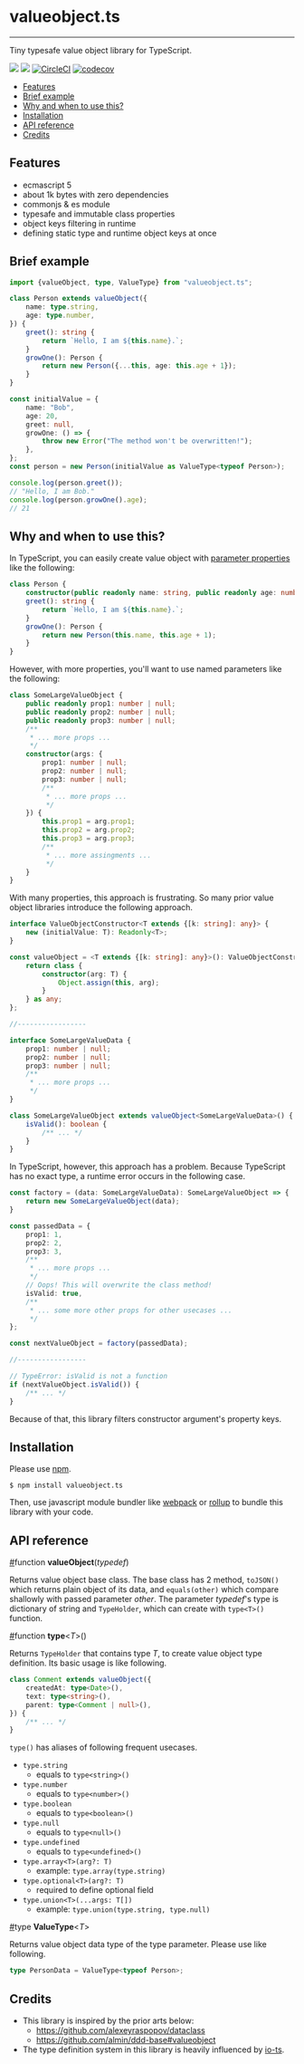 # valueobject.ts

---

Tiny typesafe value object library for TypeScript.

[![](https://img.shields.io/npm/v/valueobject.ts.svg)](https://www.npmjs.com/package/valueobject.ts) [![](https://img.shields.io/david/kzok/valueobject.ts.svg)](https://david-dm.org/kzok/valueobject.ts) [![CircleCI](https://circleci.com/gh/kzok/valueobject.ts/tree/master.svg?style=shield)](https://circleci.com/gh/kzok/valueobject.ts/tree/master) [![codecov](https://codecov.io/gh/kzok/valueobject.ts/branch/master/graph/badge.svg)](https://codecov.io/gh/kzok/valueobject.ts)

<!-- TOC -->

-   [Features](#features)
-   [Brief example](#brief-example)
-   [Why and when to use this?](#why-and-when-to-use-this)
-   [Installation](#installation)
-   [API reference](#api-reference)
-   [Credits](#credits)

<!-- /TOC -->

## Features

-   ecmascript 5
-   about 1k bytes with zero dependencies
-   commonjs & es module
-   typesafe and immutable class properties
-   object keys filtering in runtime
-   defining static type and runtime object keys at once

## Brief example

```typescript
import {valueObject, type, ValueType} from "valueobject.ts";

class Person extends valueObject({
    name: type.string,
    age: type.number,
}) {
    greet(): string {
        return `Hello, I am ${this.name}.`;
    }
    growOne(): Person {
        return new Person({...this, age: this.age + 1});
    }
}

const initialValue = {
    name: "Bob",
    age: 20,
    greet: null,
    growOne: () => {
        throw new Error("The method won't be overwritten!");
    },
};
const person = new Person(initialValue as ValueType<typeof Person>);

console.log(person.greet());
// "Hello, I am Bob."
console.log(person.growOne().age);
// 21
```

## Why and when to use this?

In TypeScript, you can easily create value object with [parameter properties](https://www.typescriptlang.org/docs/handbook/classes.html#parameter-properties) like the following:

```typescript
class Person {
    constructor(public readonly name: string, public readonly age: number) {}
    greet(): string {
        return `Hello, I am ${this.name}.`;
    }
    growOne(): Person {
        return new Person(this.name, this.age + 1);
    }
}
```

However, with more properties, you'll want to use named parameters like the following:

```typescript
class SomeLargeValueObject {
    public readonly prop1: number | null;
    public readonly prop2: number | null;
    public readonly prop3: number | null;
    /**
     * ... more props ...
     */
    constructor(args: {
        prop1: number | null;
        prop2: number | null;
        prop3: number | null;
        /**
         * ... more props ...
         */
    }) {
        this.prop1 = arg.prop1;
        this.prop2 = arg.prop2;
        this.prop3 = arg.prop3;
        /**
         * ... more assingments ...
         */
    }
}
```

With many properties, this approach is frustrating.
So many prior value object libraries introduce the following approach.

```typescript
interface ValueObjectConstructor<T extends {[k: string]: any}> {
    new (initialValue: T): Readonly<T>;
}

const valueObject = <T extends {[k: string]: any}>(): ValueObjectConstructor<T> => {
    return class {
        constructor(arg: T) {
            Object.assign(this, arg);
        }
    } as any;
};

//-----------------

interface SomeLargeValueData {
    prop1: number | null;
    prop2: number | null;
    prop3: number | null;
    /**
     * ... more props ...
     */
}

class SomeLargeValueObject extends valueObject<SomeLargeValueData>() {
    isValid(): boolean {
        /** ... */
    }
}
```

In TypeScript, however, this approach has a problem.
Because TypeScript has no exact type, a runtime error occurs in the following case.

```TypeScript
const factory = (data: SomeLargeValueData): SomeLargeValueObject => {
    return new SomeLargeValueObject(data);
}

const passedData = {
    prop1: 1,
    prop2: 2,
    prop3: 3,
    /**
     * ... more props ...
     */
    // Oops! This will overwrite the class method!
    isValid: true,
    /**
     * ... some more other props for other usecases ...
     */
};

const nextValueObject = factory(passedData);

//-----------------

// TypeError: isValid is not a function
if (nextValueObject.isValid()) {
    /** ... */
}

```

Because of that, this library filters constructor argument's property keys.

## Installation

Please use [npm](https://www.npmjs.com/).

```
$ npm install valueobject.ts
```

Then, use javascript module bundler like [webpack](https://webpack.js.org/) or [rollup](https://rollupjs.org/guide/en) to bundle this library with your code.

## API reference

<a name="api-value-object" href="#api-value-object">#</a>function **valueObject**(_typedef_)

Returns value object base class. The base class has 2 method, `toJSON()` which returns plain object of its data, and `equals(other)` which compare shallowly with passed parameter _other_. The parameter _typedef_'s type is dictionary of string and `TypeHolder`, which can create with `type<T>()` function.

<a name="api-type" href="#api-type">#</a>function **type**<_T_>()

Returns `TypeHolder` that contains type _T_, to create value object type definition. Its basic usage is like following.

```typescript
class Comment extends valueObject({
    createdAt: type<Date>(),
    text: type<string>(),
    parent: type<Comment | null>(),
}) {
    /** ... */
}
```

`type()` has aliases of following frequent usecases.

-   `type.string`
    -   equals to `type<string>()`
-   `type.number`
    -   equals to `type<number>()`
-   `type.boolean`
    -   equals to `type<boolean>()`
-   `type.null`
    -   equals to `type<null>()`
-   `type.undefined`
    -   equals to `type<undefined>()`
-   `type.array<T>(arg?: T)`
    -   example: `type.array(type.string)`
-   `type.optional<T>(arg?: T)`
    -   required to define optional field
-   `type.union<T>(...args: T[])`
    -   example: `type.union(type.string, type.null)`

<a name="api-value-type" href="#api-value-type">#</a>type **ValueType**<_T_>

Returns value object data type of the type parameter. Please use like following.

```typescript
type PersonData = ValueType<typeof Person>;
```

## Credits

-   This library is inspired by the prior arts below:
    -   https://github.com/alexeyraspopov/dataclass
    -   https://github.com/almin/ddd-base#valueobject
-   The type definition system in this library is heavily influenced by [io-ts](https://github.com/gcanti/io-ts).
